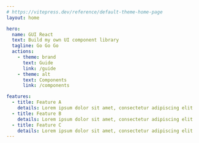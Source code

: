 ```yaml
---
# https://vitepress.dev/reference/default-theme-home-page
layout: home

hero:
  name: GUI React
  text: Build my own UI component library
  tagline: Go Go Go
  actions:
    - theme: brand
      text: Guide
      link: /guide
    - theme: alt
      text: Components
      link: /components

features:
  - title: Feature A
    details: Lorem ipsum dolor sit amet, consectetur adipiscing elit
  - title: Feature B
    details: Lorem ipsum dolor sit amet, consectetur adipiscing elit
  - title: Feature C
    details: Lorem ipsum dolor sit amet, consectetur adipiscing elit
---
```


